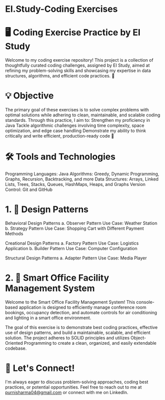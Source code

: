 # EI.Study-Coding Exercises 

# 🖥️ Coding Exercise Practice by EI Study
Welcome to my coding exercise repository! This project is a collection of thoughtfully curated coding challenges, assigned by EI Study, aimed at refining my problem-solving skills and showcasing my expertise in data structures, algorithms, and efficient code practices. 🌟

# 💡 Objective
The primary goal of these exercises is to solve complex problems with optimal solutions while adhering to clean, maintainable, and scalable coding standards. Through this practice, I aim to:
Strengthen my proficiency in Java
Tackle algorithmic challenges involving time complexity, space optimization, and edge case handling
Demonstrate my ability to think critically and write efficient, production-ready code 🚀

# 🛠️ Tools and Technologies
Programming Languages: Java
Algorithms: Greedy, Dynamic Programming, Graphs, Recursion, Backtracking, and more
Data Structures: Arrays, Linked Lists, Trees, Stacks, Queues, HashMaps, Heaps, and Graphs
Version Control: Git and GitHub

# 1. 🎯 Design Patterns 
Behavioral Design Patterns
        a. Observer Pattern
           Use Case: Weather Station
        b. Strategy Pattern
           Use Case: Shopping Cart with Different Payment Methods

Creational Design Patterns
        a. Factory Pattern
           Use Case: Logistics Application
        b. Builder Pattern
           Use Case: Computer Configuration

Structural Design Patterns
        a. Adapter Pattern
           Use Case: Media Player

# 2. 🎯 Smart Office Facility Management System
Welcome to the Smart Office Facility Management System! This console-based application is designed to efficiently manage conference room bookings, occupancy detection, and automate controls for air conditioning and lighting in a smart office environment.

The goal of this exercise is to demonstrate best coding practices, effective use of design patterns, and build a maintainable, scalable, and efficient solution. The project adheres to SOLID principles and utilizes Object-Oriented Programming to create a clean, organized, and easily extendable codebase.



# 💬 Let's Connect!
I'm always eager to discuss problem-solving approaches, coding best practices, or potential opportunities. 
Feel free to reach out to me at purnisharma04@gmail.com or connect with me on LinkedIn.
